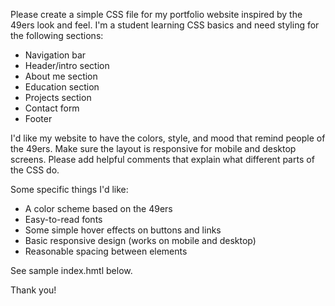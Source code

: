 
Please create a simple CSS file for my portfolio website inspired by the 49ers look and feel. I'm a student learning CSS basics and need styling for the following sections:

- Navigation bar
- Header/intro section
- About me section
- Education section
- Projects section
- Contact form
- Footer

I'd like my website to have the colors, style, and mood that remind people of the 49ers. Make sure the layout is responsive for mobile and desktop screens. Please add helpful comments that explain what different parts of the CSS do.

Some specific things I'd like:
- A color scheme based on the 49ers
- Easy-to-read fonts
- Some simple hover effects on buttons and links
- Basic responsive design (works on mobile and desktop)
- Reasonable spacing between elements

See sample index.hmtl below.

Thank you!

